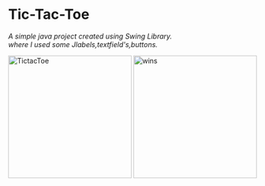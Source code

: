 # Tic-Tac-Toe
*A simple java project created using Swing Library.<br/>
where I used some Jlabels,textfield's,buttons.*


<img src="https://github.com/aqibmohammed/Tic-Tac-Toe_java/blob/main/Screenshot%202023-09-19%20232741.png" alt=TictacToe width="250">
<img src="https://github.com/aqibmohammed/Tic-Tac-Toe_java/blob/main/Screenshot%202023-09-19%20232806.png" alt=wins width="250">


